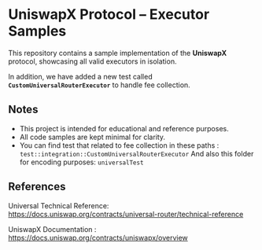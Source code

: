 # UniswapX Protocol – Executor Samples

This repository contains a sample implementation of the **UniswapX** protocol, showcasing all valid executors in isolation.

In addition, we have added a new test called **`CustomUniversalRouterExecutor`** to handle fee collection.

## Notes
- This project is intended for educational and reference purposes.
- All code samples are kept minimal for clarity.
- You can find test that related to fee collection in these paths :
`test::integration::CustomUniversalRouterExecutor`
And also this folder for encoding purposes:
`universalTest`

## References

Universal Technical Reference: https://docs.uniswap.org/contracts/universal-router/technical-reference

UniswapX Documentation : https://docs.uniswap.org/contracts/uniswapx/overview

